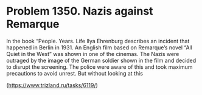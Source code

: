 # Problem 1350. Nazis against Remarque

In the book “People. Years. Life Ilya Ehrenburg describes an incident that happened in Berlin in 1931. An English film based on Remarque’s novel “All Quiet in the West” was shown in one of the cinemas. The Nazis were outraged by the image of the German soldier shown in the film and decided to disrupt the screening. The police were aware of this and took maximum precautions to avoid unrest. But without looking at this

(https://www.trizland.ru/tasks/6119/)